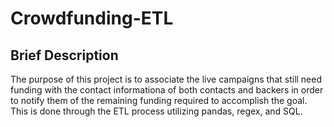 # Crowdfunding-ETL

## Brief Description
The purpose of this project is to associate the live campaigns that still need funding with the contact informationa of both contacts and backers in order to notify them of the remaining funding required to accomplish the goal. This is done through the ETL process utilizing pandas, regex, and SQL. 